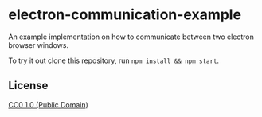 # electron-communication-example

An example implementation on how to communicate between two electron browser windows.

To try it out clone this repository, run `npm install && npm start`.


## License

[CC0 1.0 (Public Domain)](LICENSE.md)

